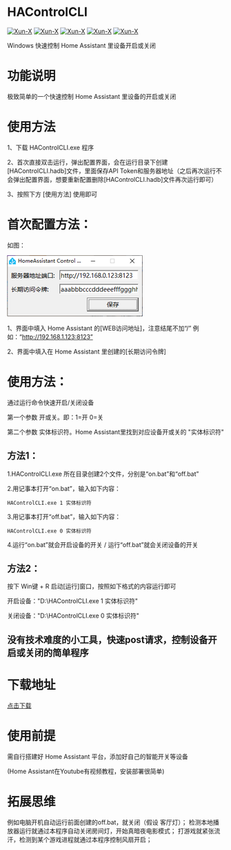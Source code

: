 # HAControlCLI
[![Xun-X](https://img.shields.io/static/v1?label=作者&message=Xun-X&color=F36CB0)](https://github.com/Xun-X/HAControlCLI)
[![Xun-X](https://img.shields.io/static/v1?label=特别感谢&message=HomeAssistant&color=97C40F)]([https://nezha.wiki/](https://www.home-assistant.io/))
[![Xun-X](https://img.shields.io/static/v1?label=软件特点&message=简单、易用&color=48C21A)](https://github.com/Xun-X/HAControlCLI)
[![Xun-X](https://img.shields.io/static/v1?label=软件性质&message=免费、非开源&color=1081C2)](https://github.com/Xun-X/HAControlCLI)
[![Xun-X](https://img.shields.io/static/v1?label=获取方式&message=Github下载&color=F48041)](https://github.com/Xun-X/HAControlCLI)

Windows 快速控制 Home Assistant 里设备开启或关闭

# 功能说明
极致简单的一个快速控制 Home Assistant 里设备的开启或关闭

# 使用方法
1、下载 HAControlCLI.exe 程序

2、首次直接双击运行，弹出配置界面，会在运行目录下创建[HAControlCLI.hadb]文件，里面保存API Token和服务器地址（之后再次运行不会弹出配置界面，想要重新配置删除[HAControlCLI.hadb]文件再次运行即可）

3、按照下方 [使用方法] 使用即可

# 首次配置方法：
如图：

![](https://raw.githubusercontent.com/Xun-X/HAControlCLI/refs/heads/main/images/1.png)

1、界面中填入 Home Assistant 的[WEB访问地址]，注意结尾不加“/”
例如：“http://192.168.1.123:8123”

2、界面中填入在 Home Assistant 里创建的[长期访问令牌]

# 使用方法：
通过运行命令快速开启/关闭设备

第一个参数 开或关。即：1=开 0=关

第二个参数 实体标识符。Home Assistant里找到对应设备开或关的 "实体标识符"

## 方法1：
1.HAControlCLI.exe 所在目录创建2个文件，分别是“on.bat”和“off.bat”

2.用记事本打开“on.bat”，输入如下内容：
```
HAControlCLI.exe 1 实体标识符
```

3.用记事本打开“off.bat”，输入如下内容：
```
HAControlCLI.exe 0 实体标识符
```
4.运行“on.bat”就会开启设备的开关 / 运行“off.bat”就会关闭设备的开关

## 方法2：
按下 Win键 + R 启动[运行]窗口，按照如下格式的内容运行即可

开启设备："D:\HAControlCLI.exe 1 实体标识符" 

关闭设备："D:\HAControlCLI.exe 0 实体标识符"

## 没有技术难度的小工具，快速post请求，控制设备开启或关闭的简单程序

# 下载地址
[点击下载](https://raw.githubusercontent.com/Xun-X/HAControlCLI/refs/heads/main/HAControlCLI.exe "点击下载")

# 使用前提
需自行搭建好 Home Assistant 平台，添加好自己的智能开关等设备

(Home Assistant在Youtube有视频教程，安装部署很简单)

# 拓展思维
例如电脑开机自动运行前面创建的off.bat，就关闭（假设 客厅灯）；
检测本地播放器运行就通过本程序自动关闭房间灯，开始真暗夜电影模式；
打游戏就紧张流汗，检测到某个游戏进程就通过本程序控制风扇开启；
